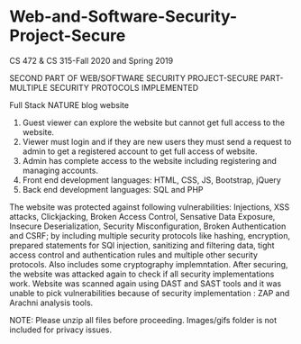 # Web-and-Software-Security-Project-Secure


CS 472 & CS 315-Fall 2020 and Spring 2019 

SECOND PART OF WEB/SOFTWARE SECURITY PROJECT-SECURE PART-MULTIPLE SECURITY PROTOCOLS IMPLEMENTED 

Full Stack NATURE blog website 

1. Guest viewer can explore the website but cannot get full access to the website. 
2. Viewer must login and if they are new users they must send a request to admin to get a registered account to get full access of website. 
3. Admin has complete access to the website including registering and managing accounts. 
4. Front end development languages: HTML, CSS, JS, Bootstrap, jQuery 
5. Back end development languages: SQL and PHP

The website was protected against following vulnerabilities: Injections, XSS attacks, Clickjacking, Broken Access Control, Sensative Data Exposure, Insecure Deserialization, Security Misconfiguration, Broken Authentication and CSRF; by including multiple security protocols like hashing, encryption, prepared statements for SQl injection, sanitizing and filtering data, tight access control and authentication rules and multiple other security protocols. Also includes some cryptography implemntation. 
After securing, the website was attacked again to check if all security implementations work. 
Website was scanned again using DAST and SAST tools and it was unable to pick vulnerabilities because of security implementation : ZAP and Arachni analysis tools. 

NOTE: Please unzip all files before proceeding. Images/gifs folder is not included for privacy issues. 
